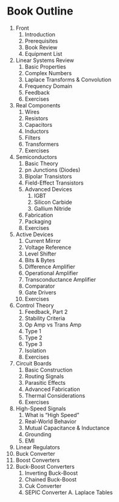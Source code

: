 # Book Outline
1. Front
    1. Introduction
    2. Prerequisites
    3. Book Review
    4. Equipment List
2. Linear Systems Review
    1. Basic Properties
    2. Complex Numbers
    3. Laplace Transforms & Convolution
    4. Frequency Domain
    5. Feedback
    6. Exercises
3. Real Components
    1. Wires
    2. Resistors
    3. Capacitors
    4. Inductors
    5. Filters
    6. Transformers
    7. Exercises
4. Semiconductors
    1. Basic Theory
    2. pn Junctions (Diodes)
    3. Bipolar Transistors
    4. Field-Effect Transistors
    5. Advanced Devices
        1. IGBT
        2. Silicon Carbide
        3. Gallium Nitride
    6. Fabrication
    7. Packaging
    8. Exercises
5. Active Devices
    1. Current Mirror
    2. Voltage Reference
    3. Level Shifter
    4. Bits & Bytes
    5. Difference Amplifier
    6. Operational Amplifier
    7. Transconductance Amplifier
    8. Comparator
    9. Gate Drivers
    10. Exercises
6. Control Theory
    1. Feedback, Part 2
    2. Stability Criteria
    3. Op Amp vs Trans Amp
    4. Type 1
    5. Type 2
    6. Type 3
    7. Isolation
    8. Exercises
7. Circuit Boards
    1. Basic Construction
    2. Routing Signals
    3. Parasitic Effects
    4. Advanced Fabrication
    5. Thermal Considerations
    6. Exercises
8. High-Speed Signals
    1. What is “High Speed”
    2. Real-World Behavior
    3. Mutual Capacitance & Inductance
    4. Grounding
    5. EMI
9. Linear Regulators
10. Buck Converter
11. Boost Converters
12. Buck-Boost Converters
    1. Inverting Buck-Boost
    2. Chained Buck-Boost
    3. Cuk Converter
    4. SEPIC Converter
A. Laplace Tables
